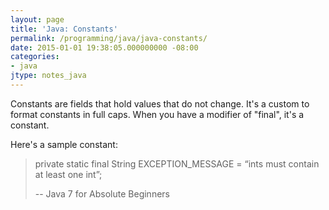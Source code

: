 ```yaml
---
layout: page
title: 'Java: Constants'
permalink: /programming/java/java-constants/
date: 2015-01-01 19:38:05.000000000 -08:00
categories:
- java
jtype: notes_java
---
```



Constants are fields that hold values that do not change. It's a custom to format constants in full caps. When you have a modifier of "final", it's a constant.

Here's a sample constant:

> private static final String EXCEPTION_MESSAGE =
>           “ints must contain at least one int”;
>
>
>
> -- Java 7 for Absolute Beginners
